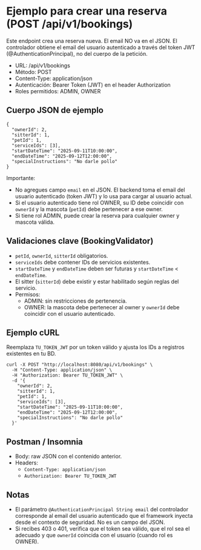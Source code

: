 # Ejemplo para crear una reserva (POST /api/v1/bookings)

Este endpoint crea una reserva nueva. El email NO va en el JSON. El controlador obtiene el email del usuario autenticado a través del token JWT (@AuthenticationPrincipal), no del cuerpo de la petición.

- URL: /api/v1/bookings
- Método: POST
- Content-Type: application/json
- Autenticación: Bearer Token (JWT) en el header Authorization
- Roles permitidos: ADMIN, OWNER

## Cuerpo JSON de ejemplo

```
{
  "ownerId": 2,
  "sitterId": 1,
  "petId": 1,
  "serviceIds": [3],
  "startDateTime": "2025-09-11T10:00:00",
  "endDateTime": "2025-09-12T12:00:00",
  "specialInstructions": "No darle pollo"
}
```

Importante:
- No agregues campo `email` en el JSON. El backend toma el email del usuario autenticado (token JWT) y lo usa para cargar al usuario actual.
- Si el usuario autenticado tiene rol OWNER, su ID debe coincidir con `ownerId` y la mascota (`petId`) debe pertenecer a ese owner.
- Si tiene rol ADMIN, puede crear la reserva para cualquier owner y mascota válida.

## Validaciones clave (BookingValidator)
- `petId`, `ownerId`, `sitterId` obligatorios.
- `serviceIds` debe contener IDs de servicios existentes.
- `startDateTime` y `endDateTime` deben ser futuras y `startDateTime` < `endDateTime`.
- El sitter (`sitterId`) debe existir y estar habilitado según reglas del servicio.
- Permisos:
  - ADMIN: sin restricciones de pertenencia.
  - OWNER: la mascota debe pertenecer al owner y `ownerId` debe coincidir con el usuario autenticado.

## Ejemplo cURL

Reemplaza `TU_TOKEN_JWT` por un token válido y ajusta los IDs a registros existentes en tu BD.

```
curl -X POST "http://localhost:8080/api/v1/bookings" \
  -H "Content-Type: application/json" \
  -H "Authorization: Bearer TU_TOKEN_JWT" \
  -d '{
    "ownerId": 2,
    "sitterId": 1,
    "petId": 1,
    "serviceIds": [3],
    "startDateTime": "2025-09-11T10:00:00",
    "endDateTime": "2025-09-12T12:00:00",
    "specialInstructions": "No darle pollo"
  }'
```

## Postman / Insomnia
- Body: raw JSON con el contenido anterior.
- Headers:
  - `Content-Type: application/json`
  - `Authorization: Bearer TU_TOKEN_JWT`

## Notas
- El parámetro `@AuthenticationPrincipal String email` del controlador corresponde al email del usuario autenticado que el framework inyecta desde el contexto de seguridad. No es un campo del JSON.
- Si recibes 403 o 401, verifica que el token sea válido, que el rol sea el adecuado y que `ownerId` coincida con el usuario (cuando rol es OWNER).
